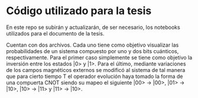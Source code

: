 # Código utilizado para la tesis
En este repo se subirán y actualizarán, de ser necesario, los notebooks utilizados para el documento de la tesis.

Cuentan con dos archivos. Cada uno tiene como objetivo visualizar las probabilidades de un sistema compuesto por uno y dos bits cuánticos, respectivamente. Para el primer caso simplemente se tiene como objetivo la inversión entre los estados |0> y |1>. Para el último, mediante variaciones de los campos magnéticos externos se modificó al sistema de tal manera que para cierto tiempo T el operador evolución haya tomado la forma de una compuerta CNOT siendo su mapeo el siguiente |00> -> |00>, |01> -> |10>, |10> -> |11> y |11> -> |10>.
